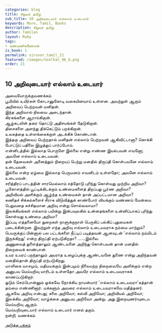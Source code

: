 ```yaml
---
categories: blog
title: சிறுவர் தமிழ்
sub_title: 10 அறிவுடையார் எல்லாம் உடையார்
keywords: More, Tamil, Books
description: சிறுவர் தமிழ்
author: Tamilan
layout: Ruby
tags:
- கண்மணிகணேசன்
is_book: 1
permalink: siruvar_tamil_21
featured: /images/noolkal_96_6.png
order: 21
---
```

## 10 அறிவுடையார் எல்லாம் உடையார்

அவையோருக்குவணக்கம்  
பூமியில் உயிர்கள் கோடானுகோடி வகையினவாய் உள்ளன. அவற்றுள் ஆறாம் அறிவைப் பெற்றவன் மனிதன்.  
இந்த அறிவால் நிலவை அடைந்தான்.  
கிரகங்களை ஆராய்கிறான்.  
ஆழ்கடலின் தரை தொட்டு அதிசயங்கள் தேடுகிறான்.  
திசைகளை அளந்து திக்கெட்டும் பறக்கிறான்.  
உலகத்தை உள்ளங்கைக்குள் அடக்கிக் கொண்டான்.  
இத்தகு அறிவைப் பெற்றதால் மனிதன் எல்லாம் பெற்றவன் ஆகிவிட்டானா? கொக்கி போட்டுப் பதிலை இழுத்துப் பார்ப்போம்.  
என்னிடத்தில் இல்லாத பொருளே இல்லை என்று எண்ண இயல்பவன் எவனோ; அவனே எல்லாம் உடையவன்.  
தன் தேவைகள் அனைத்தும் நிறையப் பெற்று மனதில் திருப்தி கொள்பவனே எல்லாம் உடையவன்.  
இல்லை என்ற ஏழ்மை இல்லாத பெருமனம் எவனிடம் உள்ளதோ; அவனே எல்லாம் உடையவன்.  
சரித்திரப் பாடத்தின் சாரமெல்லாம் சத்தோடு புரிந்து கொள்வது முற்றிய அறிவா?  
பூகோளத்தில் பூட்டிக்கிடக்கும் உண்மைகளைத் திறப்பது பூர்ண அறிவா?  
அறிவியல் அளிக்கும் ஆழ்ந்த உண்மைகள் தான் அப்பட்டமான அறிவா?  
கணிதச் சிக்கல்களைச் சீராக விடுவித்துக் காண்போர் வியக்கும் வண்ணம் மேன்மை பெறுவதை கச்சிதமான அறிவு என்று சொல்லலாமா?  
இலக்கியங்கள் எல்லாம் பயின்று இன்பவுலகில் உன்னதங்களை உன்னிப்பாகப் புரிந்து கொள்வது உண்மை அறிவா?  
இப்படி எத்தனையோ துறைகள் நாளுக்குநாள் பெருகிப் பல்கிப் புதுமைகள் படைக்கின்றன. இவற்றுள் எந்த அறிவு எல்லாம் உடையவராக நம்மை மாற்றும்?  
பெயருக்குப் பின்னால் பல பட்டங்களை நீட்டிப் படித்தவன் ஆனவுடன் 'எல்லாம் நம்மிடம் இருக்கிறது' என்ற திருப்தி ஏற்படுகிறதா? ......இல்லை.  
அணுவைத் துளைத்தாலும் ஆண்டவனை அறிந்து கொள்பவன் தான் மனதில் நிறைவைக் காண்பான்.  
உயர உயரப் பறந்தாலும் அயராத உழைப்புக்கு ஆண்டவனே துணை என்று அறிந்தவன் மனதில்தான் திருப்தி ஏற்படுகிறது.  
மாளிகை வாசமும், மதிமயக்கும் இன்பமும் நிலையற்ற நிறைவையே அளிக்கும் என்ற அனுபவ மெய்யறிவு யாரிடம் உள்ளதோ அவரே எல்லாம் உடையவராகக் காணப்படுகிறார்.  
ஓடும் செம்பொன்னும் ஒக்கவே நோக்கிய நாயன்மார் 'எல்லாம் உடையவரா'கத்தான் தம்மை எண்ணினார். மக்களும் அவரை எல்லாம் உடையவராகவே மதித்தனர்.  
ஆகவே அறிவு என்பது; கலை அறிவோ; கல்வி அறிவோ; அறிவியல் அறிவோ; இலக்கிய அறிவோ; வாழ்க்கை அனுபவ அறிவோ அன்று. அது இறையுணர்வுடைய மெய்யறிவு ஆகும்.  
மெய்யறிவுடையார் எல்லாம் உடையார் எனல் தகும்.  
நன்றி; வணக்கம்

[அடுத்த பக்கம்](siruvar_tamil_22)